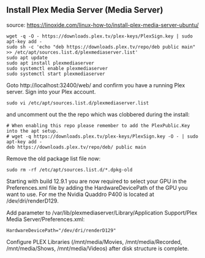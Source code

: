 ## Install Plex Media Server (Media Server)

source: https://linoxide.com/linux-how-to/install-plex-media-server-ubuntu/

```console
wget -q -O - https://downloads.plex.tv/plex-keys/PlexSign.key | sudo apt-key add -
sudo sh -c 'echo "deb https://downloads.plex.tv/repo/deb public main" >> /etc/apt/sources.list.d/plexmediaserver.list'
sudo apt update
sudo apt install plexmediaserver
sudo systemctl enable plexmediaserver
sudo systemctl start plexmediaserver
```

Goto http://localhost:32400/web/ and confirm you have a running Plex server.  Sign into your Plex account.

```console
sudo vi /etc/apt/sources.list.d/plexmediaserver.list
```
and uncomment out the the repo which was clobbered during the install:
```
# When enabling this repo please remember to add the PlexPublic.Key into the apt setup.
# wget -q https://downloads.plex.tv/plex-keys/PlexSign.key -O - | sudo apt-key add -
deb https://downloads.plex.tv/repo/deb/ public main
```

Remove the old package list file now:
```console
sudo rm -rf /etc/apt/sources.list.d/*.dpkg-old
```

Starting with build 12.9.1 you are now required to select your GPU in the Preferences.xml file by adding the HardwareDevicePath of the GPU you want to use.  For me the Nvidia Quaddro P400 is located at /dev/dri/renderD129.

Add parameter to /var/lib/plexmediaserver/Library/Application Support/Plex Media Server/Preferences.xml:
```
HardwareDevicePath="/dev/dri/renderD129"
```

Configure PLEX Libraries (/mnt/media/Movies, /mnt/media/Recorded, /mnt/media/Shows, /mnt/media/Videos) after disk structure is complete.
